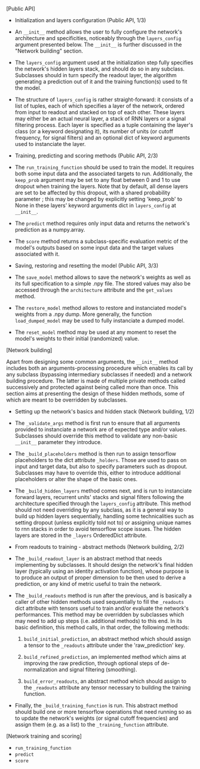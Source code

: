 [Public API]

* Initialization and layers configuration (Public API, 1/3)

- An `__init__` method allows the user to fully configure the
  network's architecture and specificities, noticeably through
  the `layers_config` argument presented below. The `__init__`
  is further discussed in the "Network building" section.

- The `layers_config` argument used at the initialization step
  fully specifies the network's hidden layers stack, and should
  do so in any subclass. Subclasses should in turn specify the
  readout layer, the algorithm generating a prediction out of
  it and the training function(s) used to fit the model.

- The structure of `layers_config` is rather straight-forward: it
  consists of a list of tuples, each of which specifies a layer of
  the network, ordered from input to readout and stacked on top of
  each other. These layers may either be an actual neural layer, a
  stack of RNN layers or a signal filtering process. Each layer is
  specified as a tuple containing the layer's class (or a keyword
  designating it), its number of units (or cutoff frequency, for
  signal filters) and an optional dict of keyword arguments used
  to instanciate the layer.


* Training, predicting and scoring methods (Public API, 2/3)

- The `run_training_function` should be used to train the model.
  It requires both some input data and the associated targets to
  run. Additionally, the `keep_prob` argument may be set to any
  float between 0 and 1 to use dropout when training the layers.
  Note that by default, all dense layers are set to be affected
  by this dropout, with a shared probability parameter ; this may
  be changed by explicitly setting 'keep_prob' to None in these
  layers' keyword arguments dict in `layers_config` at `__init__`.

- The `predict` method requires only input data and returns the
  network's prediction as a numpy.array.

- The `score` method returns a subclass-specific evaluation metric
  of the model's outputs based on some input data and the target
  values associated with it.


* Saving, restoring and resetting the model (Public API, 3/3)

- The `save_model` method allows to save the network's weights as
  well as its full specification to a simple .npy file. The stored
  values may also be accessed through the `architecture` attribute
  and the `get_values` method.

- The `restore_model` method allows to restore and instanciated
  model's weights from a .npy dump. More generally, the function
  `load_dumped_model` may be used to fully instanciate a dumped
  model.

- The `reset_model` method may be used at any moment to reset the
  model's weights to their initial (randomized) value.


[Network building]

Apart from designing some common arguments, the `__init__` method
includes both an arguments-processing procedure which enables its
call by any subclass (bypassing intermediary subclasses if needed)
and a network building procedure. The latter is made of multiple
private methods called successively and protected against being
called more than once. This section aims at presenting the design
of these hidden methods, some of which are meant to be overridden
by subclasses.

* Setting up the network's basics and hidden stack (Network building, 1/2)

- The `_validate_args` method is first run to ensure that all
  arguments provided to instanciate a network are of expected
  type and/or values. Subclasses should override this method
  to validate any non-basic `__init__` parameter they introduce.

- The `_build_placeholders` method is then run to assign tensorflow
  placeholders to the dict attribute `_holders`. Those are used to
  pass on input and target data, but also to specify parameters
  such as dropout. Subclasses may have to override this, either
  to introduce additional placeholders or alter the shape of the
  basic ones.

- The `_build_hidden_layers` method comes next, and is run to
  instanciate forward layers, recurrent units' stacks and signal
  filters following the architecture specified through the
  `layers_config` attribute. This method should not need overriding
  by any subclass, as it is a general way to build up hidden layers
  sequentially, handling some technicalities such as setting dropout
  (unless explicitly told not to) or assigning unique names to
  rnn stacks in order to avoid tensorflow scope issues. The hidden
  layers are stored in the `_layers` OrderedDict attribute.


* From readouts to training - abstract methods (Network building, 2/2)

- The `_build_readout_layer` is an abstract method that needs
  implementing by subclasses. It should design the network's final
  hidden layer (typically using an identity activation function),
  whose purpose is to produce an output of proper dimension to be
  then used to derive a prediction, or any kind of metric useful
  to train the network.

- The `_build_readouts` method is run after the previous, and is
  basically a caller of other hidden methods used sequentially
  to fill the `_readouts` dict attribute with tensors useful to
  train and/or evaluate the network's performances. This method
  may be overridden by subclasses which may need to add up steps
  (i.e. additional methods) to this end. In its basic definition,
  this method calls, in that order, the following methods:
    1. `build_initial_prediction`, an abstract method which should
    assign a tensor to the `_readouts` attribute under the
    'raw_prediction' key.

    2. `build_refined_prediction`, an implemented method which aims
    at improving the raw prediction, through optional steps of
    de-normalization and signal filtering (smoothing).

    3. `build_error_readouts`, an abstract method which should assign
    to the `_readouts` attribute any tensor necessary to building
    the training function.

- Finally, the `_build_training_function` is run. This abstract
  method should build one or more tensorflow operations that
  need running so as to update the network's weights (or signal
  cutoff frequencies) and assign them (e.g. as a list) to the
  `_training_function` attribute.


[Network training and scoring]

- `run_training_function`
- `predict`
- `score`
